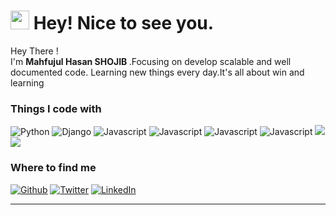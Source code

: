 <h1><img src="https://emojis.slackmojis.com/emojis/images/1588262851/8816/meow_bread_appear.gif?1588262851" width="30"/> Hey! Nice to see you.</h1>


<p>Hey There ! </br>  I'm <b> Mahfujul Hasan SHOJIB </b>.Focusing on develop scalable and well documented code. Learning new things every day.It's all about win and learning </b>
<h3>Things I code with</h3>
<p>
  <img alt="Python" src="https://img.icons8.com/color/48/000000/python.png" />
  <img alt="Django" src="https://img.icons8.com/color/48/000000/django.png" /> 
  <img alt="Javascript" src="https://img.icons8.com/color/50/000000/javascript.png" /> 
  <img alt="Javascript" src="https://img.icons8.com/color/48/000000/postgreesql.png" /> 
  <img alt="Javascript" src="https://img.icons8.com/color/48/000000/docker-container.png" /> 
  <img alt="Javascript" src="https://img.icons8.com/doodle/48/000000/github.png" /> 
  <img src="https://img.icons8.com/color/48/000000/git.png"/>
  <img src="https://s10.gifyu.com/images/odoo.png"/>
</p>


<h3>Where to find me</h3>
<p><a href="https://github.com/shojibhasan" target="_blank"><img alt="Github" src="https://img.shields.io/badge/GitHub-%2312100E.svg?&style=for-the-badge&logo=Github&logoColor=white" /></a> <a href="https://facebook.com/3mpty.mind" target="_blank"><img alt="Twitter" src="https://img.shields.io/badge/facebook-%231DA1F2.svg?&style=for-the-badge&logo=facebook&logoColor=white" /></a> <a href="https://www.linkedin.com/in/shojibhasan" target="_blank"><img alt="LinkedIn" src="https://img.shields.io/badge/linkedin-%230077B5.svg?&style=for-the-badge&logo=linkedin&logoColor=white" />
</p>

------------


